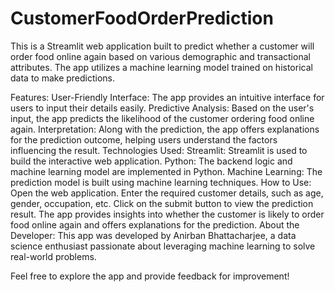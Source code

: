 # CustomerFoodOrderPrediction
This is a Streamlit web application built to predict whether a customer will order food online again based on various demographic and transactional attributes. The app utilizes a machine learning model trained on historical data to make predictions.

Features:
User-Friendly Interface: The app provides an intuitive interface for users to input their details easily.
Predictive Analysis: Based on the user's input, the app predicts the likelihood of the customer ordering food online again.
Interpretation: Along with the prediction, the app offers explanations for the prediction outcome, helping users understand the factors influencing the result.
Technologies Used:
Streamlit: Streamlit is used to build the interactive web application.
Python: The backend logic and machine learning model are implemented in Python.
Machine Learning: The prediction model is built using machine learning techniques.
How to Use:
Open the web application.
Enter the required customer details, such as age, gender, occupation, etc.
Click on the submit button to view the prediction result.
The app provides insights into whether the customer is likely to order food online again and offers explanations for the prediction.
About the Developer:
This app was developed by Anirban Bhattacharjee, a data science enthusiast passionate about leveraging machine learning to solve real-world problems.

Feel free to explore the app and provide feedback for improvement!

